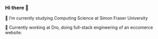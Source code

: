 ### Hi there 👋

🌱 I’m currently studying Computing Science at Simon Fraser University

🔭 Currently working at Dro, doing full-stack engineering of an eccomerce website. 


<!--
**m-alexeev/m-alexeev** is a ✨ _special_ ✨ repository because its `README.md` (this file) appears on your GitHub profile.


Here are some ideas to get you started:

- 👯 I’m looking to collaborate on ...
- 🤔 I’m looking for help with ...
- 💬 Ask me about ...
- 📫 How to reach me: ...
- 😄 Pronouns: ...
- ⚡ Fun fact: ...
-->
